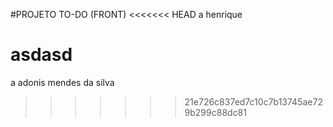 #PROJETO TO-DO (FRONT) 
<<<<<<< HEAD
a henrique

asdasd
=======
a
adonis mendes da silva
>>>>>>> 21e726c837ed7c10c7b13745ae729b299c88dc81
